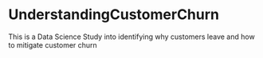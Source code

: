 # UnderstandingCustomerChurn
This is a Data Science Study into identifying why customers leave and how to mitigate customer churn
